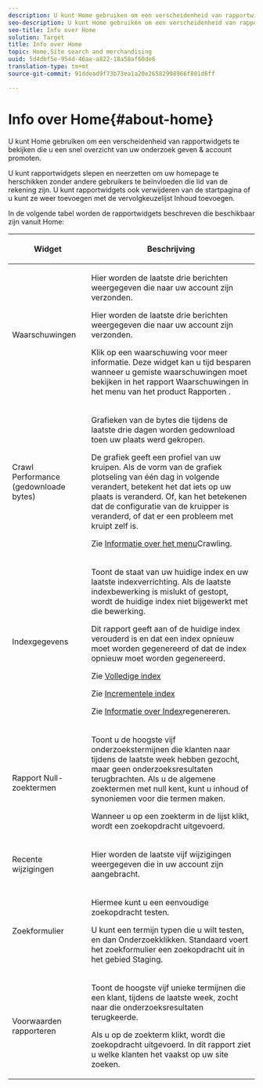 ```yaml
---
description: U kunt Home gebruiken om een verscheidenheid van rapportwidgets te bekijken die u een snel overzicht van uw Onderzoek&amp geven;amp;Promote rekening.
seo-description: U kunt Home gebruiken om een verscheidenheid van rapportwidgets te bekijken die u een snel overzicht van uw Onderzoek&amp geven;amp;Promote rekening.
seo-title: Info over Home
solution: Target
title: Info over Home
topic: Home,Site search and merchandising
uuid: 5d4dbf5e-954d-46ae-a822-18a58af60de6
translation-type: tm+mt
source-git-commit: 91ddead9f73b73ea1a20e26582998966f801d6ff

---
```



# Info over Home{#about-home}

U kunt Home gebruiken om een verscheidenheid van rapportwidgets te bekijken die u een snel overzicht van uw onderzoek geven &amp; account promoten.

U kunt rapportwidgets slepen en neerzetten om uw homepage te herschikken zonder andere gebruikers te beïnvloeden die lid van de rekening zijn. U kunt rapportwidgets ook verwijderen van de startpagina of u kunt ze weer toevoegen met de vervolgkeuzelijst Inhoud toevoegen.

In de volgende tabel worden de rapportwidgets beschreven die beschikbaar zijn vanuit Home:

<table> 
 <thead> 
  <tr> 
   <th colname="col1" class="entry"> <p>Widget </p> </th> 
   <th colname="col2" class="entry"> <p>Beschrijving </p> </th> 
  </tr>
 </thead>
 <tbody> 
  <tr> 
   <td colname="col1"> <p><span class="uicontrol">Waarschuwingen</span> </p> </td> 
   <td colname="col2"> <p> Hier worden de laatste drie berichten weergegeven die naar uw account zijn verzonden. </p> <p>Hier worden de laatste drie berichten weergegeven die naar uw account zijn verzonden. </p> <p>Klik op een waarschuwing voor meer informatie. Deze widget kan u tijd besparen wanneer u gemiste waarschuwingen moet bekijken in het rapport <span class="uicontrol"> Waarschuwingen</span> in het menu van het product <span class="uicontrol"> Rapporten</span> . </p> </td> 
  </tr> 
  <tr> 
   <td colname="col1"> <p><span class="uicontrol">Crawl Performance (gedownloade bytes)</span> </p> </td> 
   <td colname="col2"> <p>Grafieken van de bytes die tijdens de laatste drie dagen worden gedownload toen uw plaats werd gekropen. </p> <p>De grafiek geeft een profiel van uw kruipen. Als de vorm van de grafiek plotseling van één dag in volgende verandert, betekent het dat iets op uw plaats is veranderd. Of, kan het betekenen dat de configuratie van de kruipper is veranderd, of dat er een probleem met kruipt zelf is. </p> <p>Zie <a href="c-about-settings-menu/c-about-crawling-menu.md#concept_59307680C6724E93952ADE5044983AF6" format="dita" scope="local"> Informatie over het menu</a>Crawling. </p> </td> 
  </tr> 
  <tr> 
   <td colname="col1"> <p><span class="uicontrol">Indexgegevens</span> </p> </td> 
   <td colname="col2"> <p>Toont de staat van uw huidige index en uw laatste indexverrichting. Als de laatste indexbewerking is mislukt of gestopt, wordt de huidige index niet bijgewerkt met die bewerking. </p> <p>Dit rapport geeft aan of de huidige index verouderd is en dat een index opnieuw moet worden gegenereerd of dat de index opnieuw moet worden gegenereerd. </p> <p>Zie <a href="c-about-index-menu/c-about-full-index.md#concept_C69BD21863FD4856B49326F35DB570D3" format="dita" scope="local"> Volledige index</a> </p> <p>Zie <a href="c-about-index-menu/c-about-incremental-index.md#concept_A7770F0552D14C47B3DDB65DB78FFFEE" format="dita" scope="local"> Incrementele index</a> </p> <p>Zie <a href="c-about-index-menu/c-about-regenerate-index.md#concept_6CBE6B8D18EF47D293091CBA542245FA" format="dita" scope="local"> Informatie over Index</a>regenereren. </p> </td> 
  </tr> 
  <tr> 
   <td colname="col1"> <p><span class="uicontrol">Rapport Null-zoektermen</span> </p> </td> 
   <td colname="col2"> <p> Toont u de hoogste vijf onderzoekstermijnen die klanten naar tijdens de laatste week hebben gezocht, maar geen onderzoeksresultaten terugbrachten. Als u de algemene zoektermen met null kent, kunt u inhoud of synoniemen voor die termen maken. </p> <p>Wanneer u op een zoekterm in de lijst klikt, wordt een zoekopdracht uitgevoerd. </p> </td> 
  </tr> 
  <tr> 
   <td colname="col1"> <p><span class="uicontrol">Recente wijzigingen</span> </p> </td> 
   <td colname="col2"> <p> Hier worden de laatste vijf wijzigingen weergegeven die in uw account zijn aangebracht. </p> </td> 
  </tr> 
  <tr> 
   <td colname="col1"> <p><span class="uicontrol">Zoekformulier</span> </p> </td> 
   <td colname="col2"> <p>Hiermee kunt u een eenvoudige zoekopdracht testen. </p> <p> U kunt een termijn typen die u wilt testen, en dan <span class="uicontrol"> Onderzoek</span>klikken. Standaard voert het zoekformulier een zoekopdracht uit in het gebied Staging. </p> </td> 
  </tr> 
  <tr> 
   <td colname="col1"> <p><span class="uicontrol">Voorwaarden rapporteren</span> </p> </td> 
   <td colname="col2"> <p>Toont de hoogste vijf unieke termijnen die een klant, tijdens de laatste week, zocht naar die onderzoeksresultaten terugkeerde. </p> <p> Als u op de zoekterm klikt, wordt die zoekopdracht uitgevoerd. In dit rapport ziet u welke klanten het vaakst op uw site zoeken. </p> </td> 
  </tr> 
 </tbody> 
</table>

